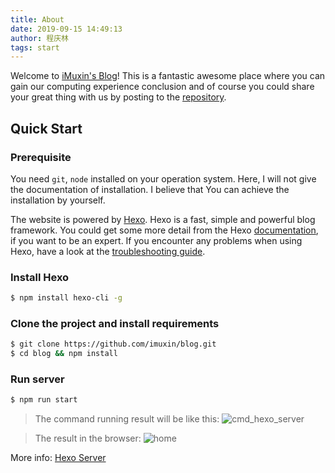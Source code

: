 ```yaml
---
title: About
date: 2019-09-15 14:49:13
author: 程庆林
tags: start
---
```


Welcome to [iMuxin's Blog](/blog/)! This is a fantastic awesome place where you can gain our computing experience conclusion and of course you could share your great thing with us by posting to the [repository](https://github.com/imuxin/blog).



<!-- more -->

## Quick Start

### Prerequisite

You need `git`, `node` installed on your operation system. Here, I will not give the documentation of installation. I believe that You can achieve the installation by yourself.

<div class="tip">
    The website is powered by <a href="https://hexo.io/">Hexo</a>. Hexo is a fast, simple and powerful blog framework. You could get some more detail from the Hexo <a href="https://hexo.io/docs/">documentation</a>, if you want to be an expert. If you encounter any problems when using Hexo, have a look at the <a href="https://hexo.io/docs/troubleshooting">troubleshooting guide</a>.
</div>

### Install Hexo

```bash
$ npm install hexo-cli -g
```

### Clone the project and install requirements

``` bash
$ git clone https://github.com/imuxin/blog.git
$ cd blog && npm install
```

### Run server

``` bash
$ npm run start
```

> The command running result will be like this: ![cmd_hexo_server](cmd_hexo_server.png)

> The result in the browser: ![home](home.png)

More info: [Hexo Server](https://hexo.io/docs/server.html)
